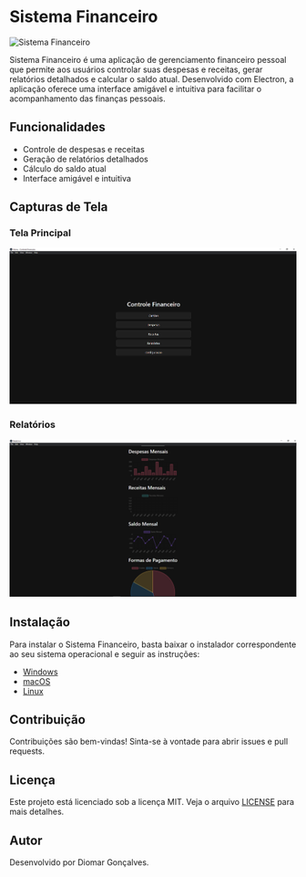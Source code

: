 # Sistema Financeiro

![Sistema Financeiro](assets/logo.png)

Sistema Financeiro é uma aplicação de gerenciamento financeiro pessoal que permite aos usuários controlar suas despesas e receitas, gerar relatórios detalhados e calcular o saldo atual. Desenvolvido com Electron, a aplicação oferece uma interface amigável e intuitiva para facilitar o acompanhamento das finanças pessoais.

## Funcionalidades

- Controle de despesas e receitas
- Geração de relatórios detalhados
- Cálculo do saldo atual
- Interface amigável e intuitiva

## Capturas de Tela

### Tela Principal
![Tela Principal](assets/tela-principal.png)

### Relatórios
![Relatórios](assets/relatorios.png)

## Instalação

Para instalar o Sistema Financeiro, basta baixar o instalador correspondente ao seu sistema operacional e seguir as instruções:

- [Windows](versoes/SistemaFinanceiro-Setup-Windows.exe)
- [macOS](versoes/SistemaFinanceiro-Setup-macOS.dmg)
- [Linux](versoes/SistemaFinanceiro-Setup-Linux.AppImage)

## Contribuição

Contribuições são bem-vindas! Sinta-se à vontade para abrir issues e pull requests.

## Licença

Este projeto está licenciado sob a licença MIT. Veja o arquivo [LICENSE](LICENSE) para mais detalhes.

## Autor

Desenvolvido por Diomar Gonçalves.